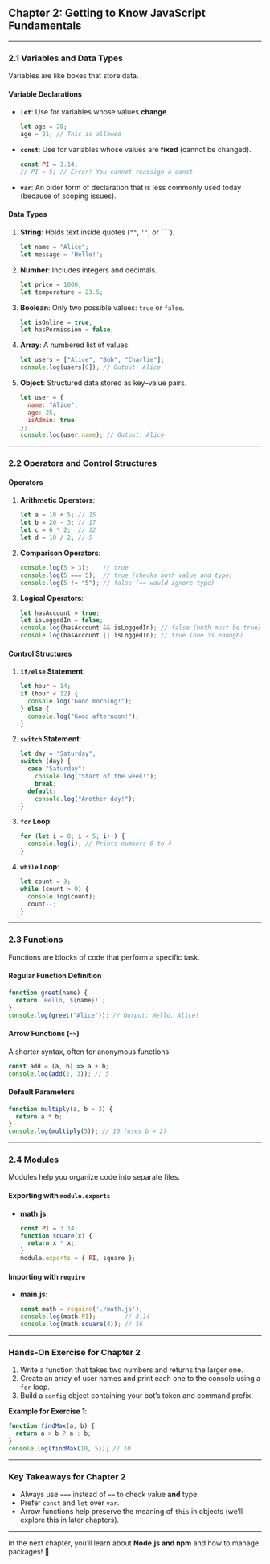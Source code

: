 ## **Chapter 2: Getting to Know JavaScript Fundamentals**

---

### **2.1 Variables and Data Types**

Variables are like boxes that store data.

#### **Variable Declarations**

* **`let`**:
  Use for variables whose values **change**.

  ```javascript
  let age = 20;
  age = 21; // This is allowed
  ```

* **`const`**:
  Use for variables whose values are **fixed** (cannot be changed).

  ```javascript
  const PI = 3.14;
  // PI = 5; // Error! You cannot reassign a const
  ```

* **`var`**:
  An older form of declaration that is less commonly used today (because of scoping issues).

#### **Data Types**

1. **String**:
   Holds text inside quotes (`""`, `''`, or \`\`\`\`).

   ```javascript
   let name = "Alice";
   let message = 'Hello!';
   ```

2. **Number**:
   Includes integers and decimals.

   ```javascript
   let price = 1000;
   let temperature = 23.5;
   ```

3. **Boolean**:
   Only two possible values: `true` or `false`.

   ```javascript
   let isOnline = true;
   let hasPermission = false;
   ```

4. **Array**:
   A numbered list of values.

   ```javascript
   let users = ["Alice", "Bob", "Charlie"];
   console.log(users[0]); // Output: Alice
   ```

5. **Object**:
   Structured data stored as key–value pairs.

   ```javascript
   let user = {
     name: "Alice",
     age: 25,
     isAdmin: true
   };
   console.log(user.name); // Output: Alice
   ```

---

### **2.2 Operators and Control Structures**

#### **Operators**

1. **Arithmetic Operators**:

   ```javascript
   let a = 10 + 5; // 15
   let b = 20 - 3; // 17
   let c = 6 * 2;  // 12
   let d = 10 / 2; // 5
   ```

2. **Comparison Operators**:

   ```javascript
   console.log(5 > 3);    // true
   console.log(5 === 5);  // true (checks both value and type)
   console.log(5 != "5"); // false (== would ignore type)
   ```

3. **Logical Operators**:

   ```javascript
   let hasAccount = true;
   let isLoggedIn = false;
   console.log(hasAccount && isLoggedIn); // false (both must be true)
   console.log(hasAccount || isLoggedIn); // true (one is enough)
   ```

#### **Control Structures**

1. **`if/else` Statement**:

   ```javascript
   let hour = 14;
   if (hour < 12) {
     console.log("Good morning!");
   } else {
     console.log("Good afternoon!");
   }
   ```

2. **`switch` Statement**:

   ```javascript
   let day = "Saturday";
   switch (day) {
     case "Saturday":
       console.log("Start of the week!");
       break;
     default:
       console.log("Another day!");
   }
   ```

3. **`for` Loop**:

   ```javascript
   for (let i = 0; i < 5; i++) {
     console.log(i); // Prints numbers 0 to 4
   }
   ```

4. **`while` Loop**:

   ```javascript
   let count = 3;
   while (count > 0) {
     console.log(count);
     count--;
   }
   ```

---

### **2.3 Functions**

Functions are blocks of code that perform a specific task.

#### **Regular Function Definition**

```javascript
function greet(name) {
  return `Hello, ${name}!`;
}
console.log(greet("Alice")); // Output: Hello, Alice!
```

#### **Arrow Functions (`=>`)**

A shorter syntax, often for anonymous functions:

```javascript
const add = (a, b) => a + b;
console.log(add(2, 3)); // 5
```

#### **Default Parameters**

```javascript
function multiply(a, b = 2) {
  return a * b;
}
console.log(multiply(5)); // 10 (uses b = 2)
```

---

### **2.4 Modules**

Modules help you organize code into separate files.

#### **Exporting with `module.exports`**

* **math.js**:

  ```javascript
  const PI = 3.14;
  function square(x) {
    return x * x;
  }
  module.exports = { PI, square };
  ```

#### **Importing with `require`**

* **main.js**:

  ```javascript
  const math = require('./math.js');
  console.log(math.PI);        // 3.14
  console.log(math.square(4)); // 16
  ```

---

### **Hands-On Exercise for Chapter 2**

1. Write a function that takes two numbers and returns the larger one.
2. Create an array of user names and print each one to the console using a `for` loop.
3. Build a `config` object containing your bot’s token and command prefix.

**Example for Exercise 1**:

```javascript
function findMax(a, b) {
  return a > b ? a : b;
}
console.log(findMax(10, 5)); // 10
```

---

### **Key Takeaways for Chapter 2**

* Always use `===` instead of `==` to check value **and** type.
* Prefer `const` and `let` over `var`.
* Arrow functions help preserve the meaning of `this` in objects (we’ll explore this in later chapters).

---

In the next chapter, you’ll learn about **Node.js and npm** and how to manage packages! 🚀